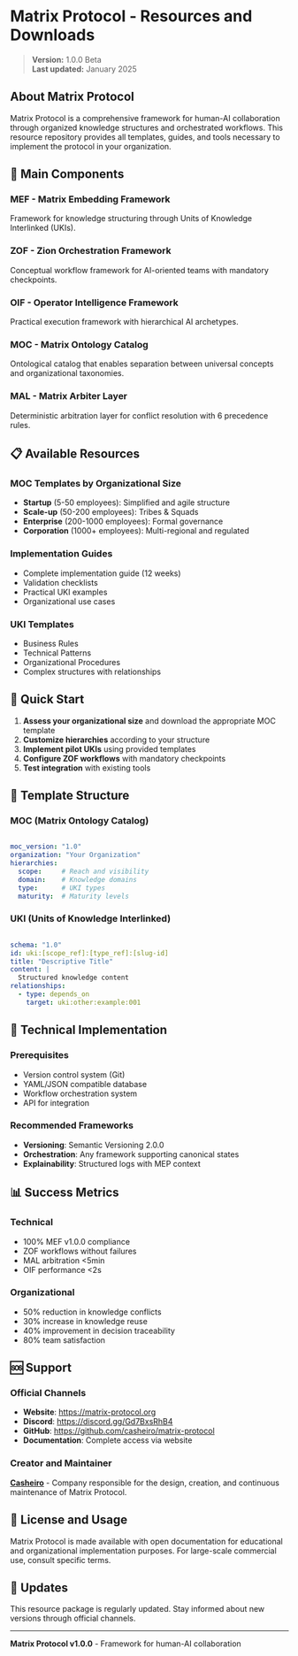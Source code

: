 # Matrix Protocol - Resources and Downloads

> **Version:** 1.0.0 Beta  
> **Last updated:** January 2025

## About Matrix Protocol

Matrix Protocol is a comprehensive framework for human-AI collaboration through organized knowledge structures and orchestrated workflows. This resource repository provides all templates, guides, and tools necessary to implement the protocol in your organization.

## 🎯 Main Components

### MEF - Matrix Embedding Framework
Framework for knowledge structuring through Units of Knowledge Interlinked (UKIs).

### ZOF - Zion Orchestration Framework
Conceptual workflow framework for AI-oriented teams with mandatory checkpoints.

### OIF - Operator Intelligence Framework
Practical execution framework with hierarchical AI archetypes.

### MOC - Matrix Ontology Catalog
Ontological catalog that enables separation between universal concepts and organizational taxonomies.

### MAL - Matrix Arbiter Layer
Deterministic arbitration layer for conflict resolution with 6 precedence rules.

## 📋 Available Resources

### MOC Templates by Organizational Size
- **Startup** (5-50 employees): Simplified and agile structure
- **Scale-up** (50-200 employees): Tribes & Squads
- **Enterprise** (200-1000 employees): Formal governance
- **Corporation** (1000+ employees): Multi-regional and regulated

### Implementation Guides
- Complete implementation guide (12 weeks)
- Validation checklists
- Practical UKI examples
- Organizational use cases

### UKI Templates
- Business Rules
- Technical Patterns
- Organizational Procedures
- Complex structures with relationships

## 🚀 Quick Start

1. **Assess your organizational size** and download the appropriate MOC template
2. **Customize hierarchies** according to your structure
3. **Implement pilot UKIs** using provided templates
4. **Configure ZOF workflows** with mandatory checkpoints
5. **Test integration** with existing tools

## 📐 Template Structure

### MOC (Matrix Ontology Catalog)
```yaml

moc_version: "1.0"
organization: "Your Organization"
hierarchies:
  scope:     # Reach and visibility
  domain:    # Knowledge domains
  type:      # UKI types
  maturity:  # Maturity levels
```

### UKI (Units of Knowledge Interlinked)
```yaml

schema: "1.0"
id: uki:[scope_ref]:[type_ref]:[slug-id]
title: "Descriptive Title"
content: |
  Structured knowledge content
relationships:
  - type: depends_on
    target: uki:other:example:001
```

## 🔧 Technical Implementation

### Prerequisites
- Version control system (Git)
- YAML/JSON compatible database
- Workflow orchestration system
- API for integration

### Recommended Frameworks
- **Versioning**: Semantic Versioning 2.0.0
- **Orchestration**: Any framework supporting canonical states
- **Explainability**: Structured logs with MEP context

## 📊 Success Metrics

### Technical
- 100% MEF v1.0.0 compliance
- ZOF workflows without failures
- MAL arbitration <5min
- OIF performance <2s

### Organizational
- 50% reduction in knowledge conflicts
- 30% increase in knowledge reuse
- 40% improvement in decision traceability
- 80% team satisfaction

## 🆘 Support

### Official Channels
- **Website**: https://matrix-protocol.org
- **Discord**: https://discord.gg/Gd7BxsRhB4
- **GitHub**: https://github.com/casheiro/matrix-protocol
- **Documentation**: Complete access via website

### Creator and Maintainer
**[Casheiro](https://casheiro.com.br)** - Company responsible for the design, creation, and continuous maintenance of Matrix Protocol.

## 📄 License and Usage

Matrix Protocol is made available with open documentation for educational and organizational implementation purposes. For large-scale commercial use, consult specific terms.

## 🔄 Updates

This resource package is regularly updated. Stay informed about new versions through official channels.

---

**Matrix Protocol v1.0.0** - Framework for human-AI collaboration